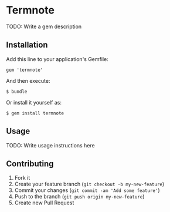 # Termnote

TODO: Write a gem description

## Installation

Add this line to your application's Gemfile:

    gem 'termnote'

And then execute:

    $ bundle

Or install it yourself as:

    $ gem install termnote

## Usage

TODO: Write usage instructions here

## Contributing

1. Fork it
2. Create your feature branch (`git checkout -b my-new-feature`)
3. Commit your changes (`git commit -am 'Add some feature'`)
4. Push to the branch (`git push origin my-new-feature`)
5. Create new Pull Request

